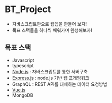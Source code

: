 # BT_Project

- 자바스크립트만으로 웹앱을 만들어 보자!
- 목표 스택들을 하나씩 배워가며 완성해보자!

## 목표 스택

- Javascript
- typescript
- [Node.js](https://nodejs.org/ko/) : 자바스크립트를 통한 서버구축 
- [Express.js](https://expressjs.com/ko/) : node.js 기반 웹 프레임워크 
- GraphQL : REST API를 대체하는 데이터 요청방법
- [Vue.js](https://vuejs.org/)
- MongoDB


